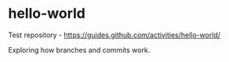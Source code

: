 # hello-world
Test repository - https://guides.github.com/activities/hello-world/

Exploring how branches and commits work.
